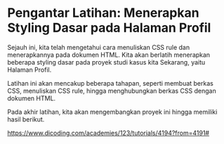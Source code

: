 # Pengantar Latihan: Menerapkan Styling Dasar pada Halaman Profil
Sejauh ini, kita telah mengetahui cara menuliskan CSS rule dan menerapkannya pada dokumen HTML. Kita akan berlatih menerapkan beberapa styling dasar pada proyek studi kasus kita Sekarang, yaitu Halaman Profil.

Latihan ini akan mencakup beberapa tahapan, seperti membuat berkas CSS, menuliskan CSS rule, hingga menghubungkan berkas CSS dengan dokumen HTML.

Pada akhir latihan, kita akan mengembangkan proyek ini hingga memiliki hasil berikut.

https://www.dicoding.com/academies/123/tutorials/4194?from=4191#